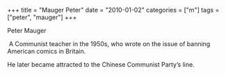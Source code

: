 +++
title = "Mauger Peter"
date = "2010-01-02"
categories = ["m"]
tags = ["peter", "mauger"]
+++

Peter Mauger

 A Communist teacher in the 1950s, who wrote on the issue of banning American comics in Britain.

He later became attracted to the Chinese Communist Party’s line.
